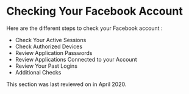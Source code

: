 # Checking Your Facebook Account

Here are the different steps to check your Facebook account :

* Check Your Active Sessions
* Check Authorized Devices
* Review Application Passwords
* Review Applications Connected to your Account
* Review Your Past Logins
* Additional Checks

This section was last reviewed on in April 2020.
